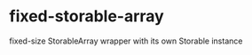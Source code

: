 fixed-storable-array
====================

fixed-size StorableArray wrapper with its own Storable instance
